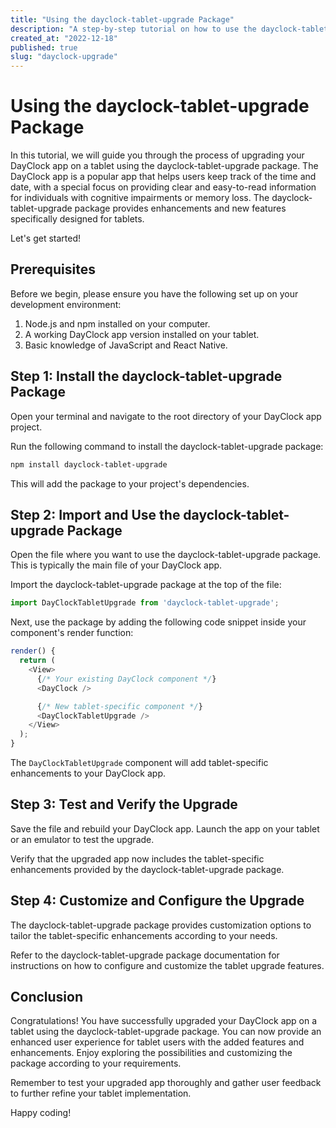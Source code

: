 ```yaml
---
title: "Using the dayclock-tablet-upgrade Package"
description: "A step-by-step tutorial on how to use the dayclock-tablet-upgrade package to upgrade your DayClock app on a tablet"
created_at: "2022-12-18"
published: true
slug: "dayclock-upgrade"
---
```


# Using the dayclock-tablet-upgrade Package

In this tutorial, we will guide you through the process of upgrading your DayClock app on a tablet using the dayclock-tablet-upgrade package. The DayClock app is a popular app that helps users keep track of the time and date, with a special focus on providing clear and easy-to-read information for individuals with cognitive impairments or memory loss. The dayclock-tablet-upgrade package provides enhancements and new features specifically designed for tablets.

Let's get started!

## Prerequisites

Before we begin, please ensure you have the following set up on your development environment:

1. Node.js and npm installed on your computer.
2. A working DayClock app version installed on your tablet.
3. Basic knowledge of JavaScript and React Native.

## Step 1: Install the dayclock-tablet-upgrade Package

Open your terminal and navigate to the root directory of your DayClock app project.

Run the following command to install the dayclock-tablet-upgrade package:

```bash
npm install dayclock-tablet-upgrade
```

This will add the package to your project's dependencies.

## Step 2: Import and Use the dayclock-tablet-upgrade Package

Open the file where you want to use the dayclock-tablet-upgrade package. This is typically the main file of your DayClock app.

Import the dayclock-tablet-upgrade package at the top of the file:

```javascript
import DayClockTabletUpgrade from 'dayclock-tablet-upgrade';
```

Next, use the package by adding the following code snippet inside your component's render function:

```javascript
render() {
  return (
    <View>
      {/* Your existing DayClock component */}
      <DayClock />

      {/* New tablet-specific component */}
      <DayClockTabletUpgrade />
    </View>
  );
}
```

The `DayClockTabletUpgrade` component will add tablet-specific enhancements to your DayClock app.

## Step 3: Test and Verify the Upgrade

Save the file and rebuild your DayClock app. Launch the app on your tablet or an emulator to test the upgrade.

Verify that the upgraded app now includes the tablet-specific enhancements provided by the dayclock-tablet-upgrade package.

## Step 4: Customize and Configure the Upgrade

The dayclock-tablet-upgrade package provides customization options to tailor the tablet-specific enhancements according to your needs.

Refer to the dayclock-tablet-upgrade package documentation for instructions on how to configure and customize the tablet upgrade features.

## Conclusion

Congratulations! You have successfully upgraded your DayClock app on a tablet using the dayclock-tablet-upgrade package. You can now provide an enhanced user experience for tablet users with the added features and enhancements. Enjoy exploring the possibilities and customizing the package according to your requirements.

Remember to test your upgraded app thoroughly and gather user feedback to further refine your tablet implementation.

Happy coding!